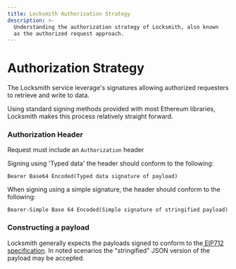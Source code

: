 ```yaml
---
title: Locksmith Authorization Strategy
description: >-
  Understanding the authorization strategy of Locksmith, also known
  as the authorized request approach.
---
```


# Authorization Strategy

The Locksmith service leverage's signatures allowing authorized requesters to retrieve and write to data.

Using standard signing methods provided with most Ethereum libraries, Locksmith makes this process relatively straight forward.

### Authorization Header

Request must include an `Authorization` header

Signing using 'Typed data'  the header should conform to the following:

```solidity
Bearer Base64 Encoded(Typed data signature of payload)
```

When signing using a simple signature, the header should conform to the following:

```solidity
Bearer-Simple Base 64 Encoded(Simple signature of stringified payload)
```

### Constructing a payload

Locksmith generally expects the payloads signed to conform to the[ EIP712 specification](https://github.com/ethereum/EIPs/blob/master/EIPS/eip-712.md). In noted scenarios the "stringified" JSON version of the payload may be accepted.   
